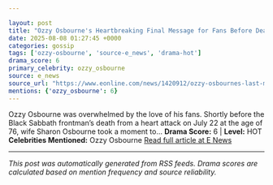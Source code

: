 ```yaml
---

layout: post
title: "Ozzy Osbourne's Heartbreaking Final Message for Fans Before Death"""
date: 2025-08-08 01:27:45 +0000
categories: gossip
tags: ['ozzy-osbourne', 'source-e_news', 'drama-hot']
drama_score: 6
primary_celebrity: ozzy_osbourne
source: e_news
source_url: "https://www.eonline.com/news/1420912/ozzy-osbournes-last-message-to-fans-before-death?cmpid=rss-syndicate-genericrss-us-top_stories"""
mentions: {'ozzy_osbourne': 6}
---
```


Ozzy Osbourne was overwhelmed by the love of his fans. Shortly before the Black Sabbath frontman’s death from a heart attack on July 22 at the age of 76, wife Sharon Osbourne took a moment to... **Drama Score:** 6 | **Level:** HOT **Celebrities Mentioned:** Ozzy Osbourne [Read full article at E News](https://www.eonline.com/news/1420912/ozzy-osbournes-last-message-to-fans-before-death?cmpid=rss-syndicate-genericrss-us-top_stories)

---

*This post was automatically generated from RSS feeds. Drama scores are calculated based on mention frequency and source reliability.*
